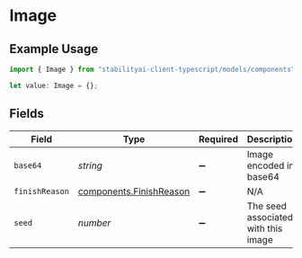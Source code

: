 # Image

## Example Usage

```typescript
import { Image } from "stabilityai-client-typescript/models/components";

let value: Image = {};
```

## Fields

| Field                                                              | Type                                                               | Required                                                           | Description                                                        | Example                                                            |
| ------------------------------------------------------------------ | ------------------------------------------------------------------ | ------------------------------------------------------------------ | ------------------------------------------------------------------ | ------------------------------------------------------------------ |
| `base64`                                                           | *string*                                                           | :heavy_minus_sign:                                                 | Image encoded in base64                                            |                                                                    |
| `finishReason`                                                     | [components.FinishReason](../../models/components/finishreason.md) | :heavy_minus_sign:                                                 | N/A                                                                | CONTENT_FILTERED                                                   |
| `seed`                                                             | *number*                                                           | :heavy_minus_sign:                                                 | The seed associated with this image                                | 1229191277                                                         |